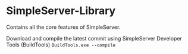 # SimpleServer-Library
Contains all the core features of SimpleServer. 

Download and compile the latest commit using SimpleServer Developer Tools (BuildTools)
`BuildTools.exe --compile`
